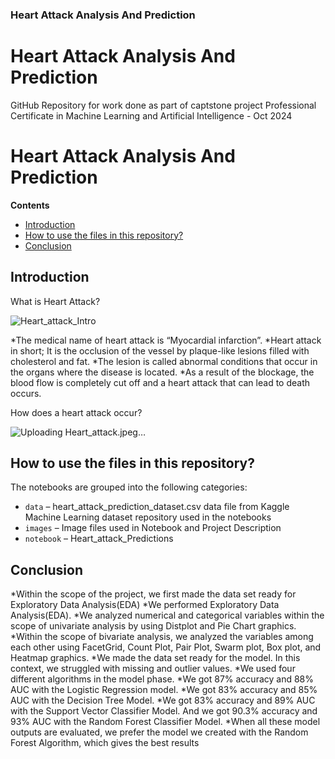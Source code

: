 ### Heart Attack Analysis And Prediction

# Heart Attack Analysis And Prediction
GitHub Repository for work done as part of captstone project Professional Certificate in Machine Learning and Artificial Intelligence - Oct 2024

# Heart Attack Analysis And Prediction

**Contents**


 * [Introduction](#Introduction)
 * [How to use the files in this repository?](#how-to-use-the-files-in-this-repository)
 * [Conclusion](#Conclusion)


 
## Introduction
What is Heart Attack?

![Heart_attack_Intro](https://github.com/user-attachments/assets/3a4e885c-6beb-4453-9bf6-2ed6e173278c)

*The medical name of heart attack is “Myocardial infarction”.
*Heart attack in short; It is the occlusion of the vessel by plaque-like lesions filled with cholesterol and fat.
*The lesion is called abnormal conditions that occur in the organs where the disease is located.
*As a result of the blockage, the blood flow is completely cut off and a heart attack that can lead to death occurs.

How does a heart attack occur?

![Uploading Heart_attack.jpeg…]()

## How to use the files in this repository?

The notebooks are grouped into the following categories:
 * ``data`` – heart_attack_prediction_dataset.csv data file from Kaggle Machine Learning dataset repository used in the notebooks
 * ``images`` – Image files used in Notebook and Project Description
 * ``notebook`` – Heart_attack_Predictions

## Conclusion

*Within the scope of the project, we first made the data set ready for Exploratory Data Analysis(EDA)
*We performed Exploratory Data Analysis(EDA).
*We analyzed numerical and categorical variables within the scope of univariate analysis by using Distplot and Pie Chart graphics.
*Within the scope of bivariate analysis, we analyzed the variables among each other using FacetGrid, Count Plot, Pair Plot, Swarm plot, Box plot, and Heatmap graphics.
*We made the data set ready for the model. In this context, we struggled with missing and outlier values.
*We used four different algorithms in the model phase.
*We got 87% accuracy and 88% AUC with the Logistic Regression model.
*We got 83% accuracy and 85% AUC with the Decision Tree Model.
*We got 83% accuracy and 89% AUC with the Support Vector Classifier Model. And we got 90.3% accuracy and 93% AUC with the Random Forest Classifier Model.
*When all these model outputs are evaluated, we prefer the model we created with the Random Forest Algorithm, which gives the best results


